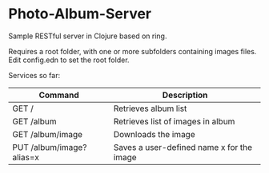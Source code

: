 # Photo-Album-Server  

Sample RESTful server in Clojure based on ring.  

Requires a root folder, with one or more subfolders containing images files.  Edit config.edn to set the root folder.  

Services so far:  

| Command | Description |
| --- | --- |
| GET / | Retrieves album list |  
| GET /album | Retrieves list of images in album |   
| GET /album/image | Downloads the image |   
| PUT /album/image?alias=x | Saves a user-defined name x for the image |   
